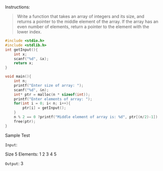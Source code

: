 Instructions:
> Write a function that takes an array of integers and its size, and returns a pointer to the middle element of the array. If the array has an even number of elements, return a pointer to the element with the lower index.

```c
#include <stdio.h>
#include <stdlib.h>
int getInput(){
    int x;
    scanf("%d", &x);
    return x;
}

void main(){
    int n;
    printf("Enter size of array: ");
    scanf("%d", &n);
    int* ptr = malloc(n * sizeof(int));
    printf("Enter elements of array: ");
    for(int i = 0; i< n; i++){
        ptr[i] = getInput();
    }
    n % 2 == 0 ?printf("Middle element of array is: %d", ptr[(n/2)-1]) : printf("Middle element of array is: %d", ptr[(n/2)]); 
    free(ptr);
}
```

Sample Test

`Input`: 

Size 5
Elements: 1 2 3 4 5

`Output`: 3